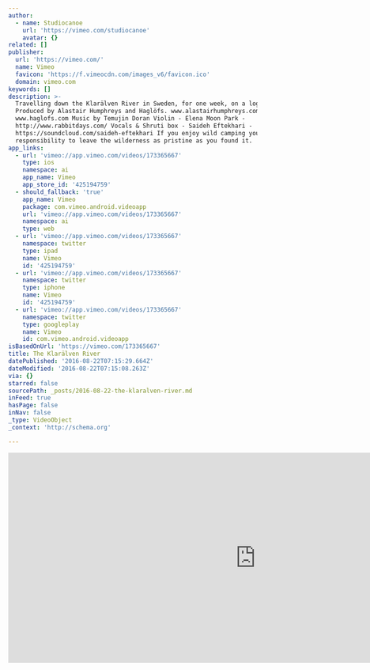 ```yaml
---
author:
  - name: Studiocanoe
    url: 'https://vimeo.com/studiocanoe'
    avatar: {}
related: []
publisher:
  url: 'https://vimeo.com/'
  name: Vimeo
  favicon: 'https://f.vimeocdn.com/images_v6/favicon.ico'
  domain: vimeo.com
keywords: []
description: >-
  Travelling down the Klarälven River in Sweden, for one week, on a log raft.
  Produced by Alastair Humphreys and Haglöfs. www.alastairhumphreys.com
  www.haglofs.com Music by Temujin Doran Violin - Elena Moon Park -
  http://www.rabbitdays.com/ Vocals & Shruti box - Saideh Eftekhari -
  https://soundcloud.com/saideh-eftekhari If you enjoy wild camping you have a
  responsibility to leave the wilderness as pristine as you found it.
app_links:
  - url: 'vimeo://app.vimeo.com/videos/173365667'
    type: ios
    namespace: ai
    app_name: Vimeo
    app_store_id: '425194759'
  - should_fallback: 'true'
    app_name: Vimeo
    package: com.vimeo.android.videoapp
    url: 'vimeo://app.vimeo.com/videos/173365667'
    namespace: ai
    type: web
  - url: 'vimeo://app.vimeo.com/videos/173365667'
    namespace: twitter
    type: ipad
    name: Vimeo
    id: '425194759'
  - url: 'vimeo://app.vimeo.com/videos/173365667'
    namespace: twitter
    type: iphone
    name: Vimeo
    id: '425194759'
  - url: 'vimeo://app.vimeo.com/videos/173365667'
    namespace: twitter
    type: googleplay
    name: Vimeo
    id: com.vimeo.android.videoapp
isBasedOnUrl: 'https://vimeo.com/173365667'
title: The Klarälven River
datePublished: '2016-08-22T07:15:29.664Z'
dateModified: '2016-08-22T07:15:08.263Z'
via: {}
starred: false
sourcePath: _posts/2016-08-22-the-klaralven-river.md
inFeed: true
hasPage: false
inNav: false
_type: VideoObject
_context: 'http://schema.org'

---
```

<iframe src="https://cdn.embedly.com/widgets/media.html?src=https%3A%2F%2Fplayer.vimeo.com%2Fvideo%2F173365667&amp;url=https%3A%2F%2Fvimeo.com%2F173365667&amp;image=https%3A%2F%2Fi.vimeocdn.com%2Fvideo%2F579673830_1280.jpg&amp;key=b7d04c9b404c499eba89ee7072e1c4f7&amp;type=text%2Fhtml&amp;schema=vimeo" width="1000" height="425" scrolling="no" frameborder="0" allowfullscreen="" style=""></iframe>